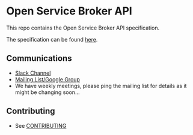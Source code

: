 # Open Service Broker API

This repo contains the Open Service Broker API specification.

The specification can be found [here](spec.md).

## Communications

- [Slack Channel](http://slack.openservicebrokerapi.org)
- [Mailing List/Google Group](https://groups.google.com/forum/#!forum/open-service-broker-api)
- We have weekly meetings, please ping the mailing list for details as it might be changing soon...

## Contributing

- See [CONTRIBUTING](CONTRIBUTING.md)
